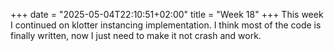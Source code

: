+++
date = "2025-05-04T22:10:51+02:00"
title = "Week 18"
+++
This week I continued on klotter instancing implementation. I think most of the code is finally written, now I just need to make it not crash and work.
